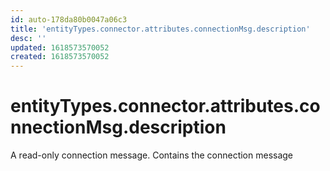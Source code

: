 ```yaml
---
id: auto-178da80b0047a06c3
title: 'entityTypes.connector.attributes.connectionMsg.description'
desc: ''
updated: 1618573570052
created: 1618573570052
---
```

# entityTypes.connector.attributes.connectionMsg.description

A read-only connection message. Contains the connection message